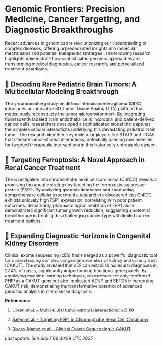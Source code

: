 # Genomic Frontiers: Precision Medicine, Cancer Targeting, and Diagnostic Breakthroughs

Recent advances in genomics are revolutionizing our understanding of complex diseases, offering unprecedented insights into molecular mechanisms and potential therapeutic strategies. The following research highlights demonstrate how sophisticated genomic approaches are transforming medical diagnostics, cancer research, and personalized treatment paradigms.

## 🧬 Decoding Rare Pediatric Brain Tumors: A Multicellular Modeling Breakthrough

The groundbreaking study on diffuse intrinsic pontine glioma (DIPG) introduces an innovative 3D Tumor Tissue Analog (TTA) platform that meticulously reconstructs the tumor microenvironment. By integrating fluorescently labeled brain endothelial cells, microglia, and patient-derived cancer cells, researchers developed a sophisticated model that captures the complex cellular interactions underlying this devastating pediatric brain tumor. The research identified key molecular players like STAT3 and ITGA5 that mediate tumor-stromal interactions, potentially opening new avenues for targeted therapeutic interventions in this historically untreatable cancer.

## 🔬 Targeting Ferroptosis: A Novel Approach in Renal Cancer Treatment

The investigation into chromophobe renal cell carcinoma (ChRCC) reveals a promising therapeutic strategy by targeting the ferroptosis suppressor protein (FSP1). By analyzing genomic databases and conducting comprehensive cellular experiments, researchers discovered that ChRCC exhibits uniquely high FSP1 expression, correlating with poor patient outcomes. Remarkably, pharmacological inhibition of FSP1 alone demonstrated significant tumor growth reduction, suggesting a potential breakthrough in treating this challenging cancer type with limited current treatment options.

## 🧩 Expanding Diagnostic Horizons in Congenital Kidney Disorders

Clinical exome sequencing (cES) has emerged as a powerful diagnostic tool for understanding complex congenital anomalies of kidney and urinary tract (CAKUT). The study revealed that cES can establish molecular diagnoses in 27.4% of cases, significantly outperforming traditional gene panels. By employing machine learning techniques, researchers not only confirmed PHIP as a CAKUT gene but also implicated ADNP and SETD5 in increasing CAKUT risk, demonstrating the transformative potential of advanced genomic analysis in rare disease diagnosis.

**References:**

1. [Upreti et al. - Multicellular tumor-stromal interactions in DIPG](https://pubmed.ncbi.nlm.nih.gov/40914769)

2. [Salem et al. - Targeting FSP1 in Chromophobe Renal Cell Carcinoma](https://pubmed.ncbi.nlm.nih.gov/40914768)

3. [Rivera-Munoz et al. - Clinical Exome Sequencing in CAKUT](https://pubmed.ncbi.nlm.nih.gov/40913078)

*Last update: Sun Sep  7 06:30:29 UTC 2025*

